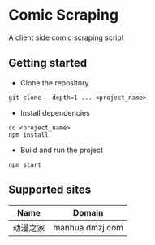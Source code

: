 # Comic Scraping

A client side comic scraping script

## Getting started

- Clone the repository

```
git clone --depth=1 ... <project_name>
```
- Install dependencies

```
cd <project_name>
npm install
```
- Build and run the project

```
npm start
```

## Supported sites

| Name | Domain |
| ------------- | ------------------------------------- |
| 动漫之家 | manhua.dmzj.com |
